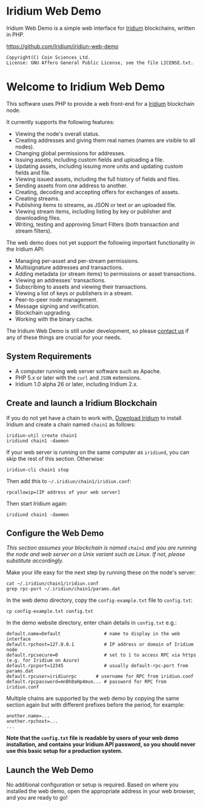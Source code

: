 Iridium Web Demo
===================

Iridium Web Demo is a simple web interface for [Iridium](http://www.iridiun.com/) blockchains, written in PHP.

https://github.com/Iridium/iridiun-web-demo

    Copyright(C) Coin Sciences Ltd.
    License: GNU Affero General Public License, see the file LICENSE.txt.


Welcome to Iridium Web Demo
==============================

This software uses PHP to provide a web front-end for a [Iridium](http://www.iridiun.com/) blockchain node.

It currently supports the following features:

* Viewing the node's overall status.
* Creating addresses and giving them real names (names are visible to all nodes).
* Changing global permissions for addresses.
* Issuing assets, including custom fields and uploading a file.
* Updating assets, including issuing more units and updating custom fields and file.
* Viewing issued assets, including the full history of fields and files.
* Sending assets from one address to another.
* Creating, decoding and accepting offers for exchanges of assets.
* Creating streams.
* Publishing items to streams, as JSON or text or an uploaded file.
* Viewing stream items, including listing by key or publisher and downloading files.
* Writing, testing and approving Smart Filters (both transaction and stream filters).

The web demo does not yet support the following important functionality in the Iridium API:

* Managing per-asset and per-stream permissions.
* Multisignature addresses and transactions.
* Adding metadata (or stream items) to permissions or asset transactions.
* Viewing an addresses' transactions.
* Subscribing to assets and viewing their transactions.
* Viewing a list of keys or publishers in a stream.
* Peer-to-peer node management.
* Message signing and verification.
* Blockchain upgrading.
* Working with the binary cache.

The Iridium Web Demo is still under development, so please [contact us](http://www.iridiun.com/contact-us/) if any of these things are crucial for your needs.


System Requirements
-------------------

* A computer running web server software such as Apache.
* PHP 5.x or later with the `curl` and `JSON` extensions.
* Iridium 1.0 alpha 26 or later, including Iridium 2.x.


Create and launch a Iridium Blockchain
-----------------------------------------

If you do not yet have a chain to work with, [Download Iridium](http://www.iridiun.com/download-install/) to install Iridium and create a chain named `chain1` as follows:

    iridiun-util create chain1
    iridiund chain1 -daemon
    
If your web server is running on the same computer as `iridiund`, you can skip the rest of this section. Otherwise:

    iridiun-cli chain1 stop

Then add this to `~/.iridiun/chain1/iridiun.conf`:

    rpcallowip=[IP address of your web server]
  
Then start Iridium again:
  
    iridiund chain1 -daemon



Configure the Web Demo
----------------------

_This section assumes your blockchain is named `chain1` and you are running the node and web server on a Unix variant such as Linux. If not, please substitute accordingly._

Make your life easy for the next step by running these on the node's server:

    cat ~/.iridiun/chain1/iridiun.conf
    grep rpc-port ~/.iridiun/chain1/params.dat
    
In the web demo directory, copy the `config-example.txt` file to `config.txt`:

	cp config-example.txt config.txt
  
In the demo website directory, enter chain details in `config.txt` e.g.:

    default.name=Default                # name to display in the web interface
    default.rpchost=127.0.0.1           # IP address or domain of Iridium node
    default.rpcsecure=0                 # set to 1 to access RPC via https (e.g. for Iridium on Azure)
    default.rpcport=12345               # usually default-rpc-port from params.dat
    default.rpcuser=iridiunrpc       # username for RPC from iridiun.conf
    default.rpcpassword=mnBh8aHp4mun... # password for RPC from iridiun.conf

Multiple chains are supported by the web demo by copying the same section again but with different prefixes before the period, for example:

	another.name=...
	another.rpchost=...
	...

**Note that the `config.txt` file is readable by users of your web demo installation, and contains your Iridium API password, so you should never use this basic setup for a production system.**


Launch the Web Demo
-------------------

No additional configuration or setup is required. Based on where you installed the web demo, open the appropriate address in your web browser, and you are ready to go!
